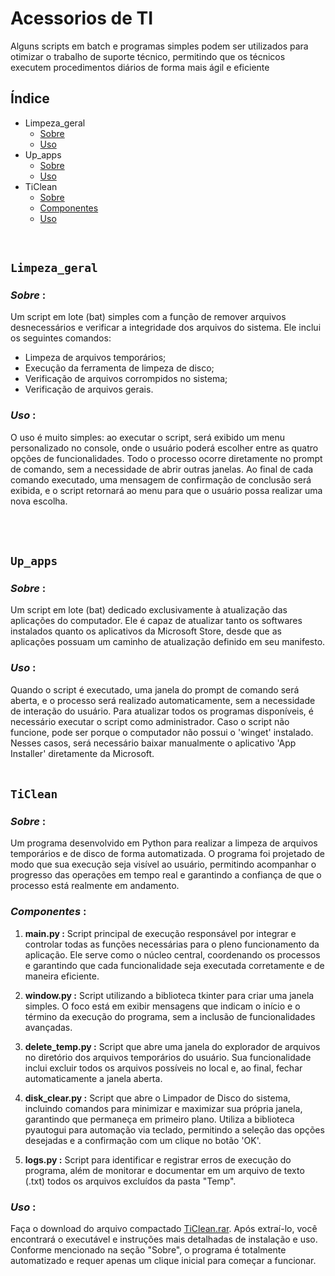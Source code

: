# Acessorios de TI
Alguns scripts em batch e programas simples podem ser utilizados para otimizar o trabalho de suporte técnico, permitindo que os técnicos executem procedimentos diários de forma mais ágil e eficiente 

## Índice

- Limpeza_geral
    - [Sobre](#sobre-)
    - [Uso](#uso-)
- Up_apps
    - [Sobre](#sobre--1)
    - [Uso](#uso--1)
- TiClean
    - [Sobre](#sobre--2)
    - [Componentes](#componentes-)
    - [Uso](#uso--2)
<br>

## `Limpeza_geral` 

### *Sobre* :

Um script em lote (bat) simples com a função de remover arquivos desnecessários e verificar a integridade dos arquivos do sistema. Ele inclui os seguintes comandos:
- Limpeza de arquivos temporários;
- Execução da ferramenta de limpeza de disco;
- Verificação de arquivos corrompidos no sistema;
- Verificação de arquivos gerais.

### *Uso* :

O uso é muito simples: ao executar o script, será exibido um menu personalizado no console, onde o usuário poderá escolher entre as quatro opções de funcionalidades. Todo o processo ocorre diretamente no prompt de comando, sem a necessidade de abrir outras janelas. Ao final de cada comando executado, uma mensagem de confirmação de conclusão será exibida, e o script retornará ao menu para que o usuário possa realizar uma nova escolha.

<br><br>

## `Up_apps`

### *Sobre* :

Um script em lote (bat) dedicado exclusivamente à atualização das aplicações do computador. Ele é capaz de atualizar tanto os softwares instalados quanto os aplicativos da Microsoft Store, desde que as aplicações possuam um caminho de atualização definido em seu manifesto.

### *Uso* :

Quando o script é executado, uma janela do prompt de comando será aberta, e o processo será realizado automaticamente, sem a necessidade de interação do usuário. Para atualizar todos os programas disponíveis, é necessário executar o script como administrador. Caso o script não funcione, pode ser porque o computador não possui o 'winget' instalado. Nesses casos, será necessário baixar manualmente o aplicativo 'App Installer' diretamente da Microsoft.
<br><br>

## `TiClean`

### *Sobre* :

Um programa desenvolvido em Python para realizar a limpeza de arquivos temporários e de disco de forma automatizada. O programa foi projetado de modo que sua execução seja visível ao usuário, permitindo acompanhar o progresso das operações em tempo real e garantindo a confiança de que o processo está realmente em andamento.

### *Componentes* :

1. **main.py :**
Script principal de execução responsável por integrar e controlar todas as funções necessárias para o pleno funcionamento da aplicação. Ele serve como o núcleo central, coordenando os processos e garantindo que cada funcionalidade seja executada corretamente e de maneira eficiente.

2. **window.py :**
Script utilizando a biblioteca tkinter para criar uma janela simples. O foco está em exibir mensagens que indicam o início e o término da execução do programa, sem a inclusão de funcionalidades avançadas.
3. **delete_temp.py :**
Script que abre uma janela do explorador de arquivos no diretório dos arquivos temporários do usuário. Sua funcionalidade inclui excluir todos os arquivos possíveis no local e, ao final, fechar automaticamente a janela aberta.
4. **disk_clear.py :**
Script que abre o Limpador de Disco do sistema, incluindo comandos para minimizar e maximizar sua própria janela, garantindo que permaneça em primeiro plano. Utiliza a biblioteca pyautogui para automação via teclado, permitindo a seleção das opções desejadas e a confirmação com um clique no botão 'OK'.
5. **logs.py :** 
Script para identificar e registrar erros de execução do programa, além de monitorar e documentar em um arquivo de texto (.txt) todos os arquivos excluídos da pasta "Temp".

### *Uso* :
Faça o download do arquivo compactado [TiClean.rar](https://github.com/DougVikt/Acessorios_de_TI/raw/main/AppLimpeza/exe/TiClean.rar). Após extraí-lo, você encontrará o executável e instruções mais detalhadas de instalação e uso. Conforme mencionado na seção "Sobre", o programa é totalmente automatizado e requer apenas um clique inicial para começar a funcionar.

